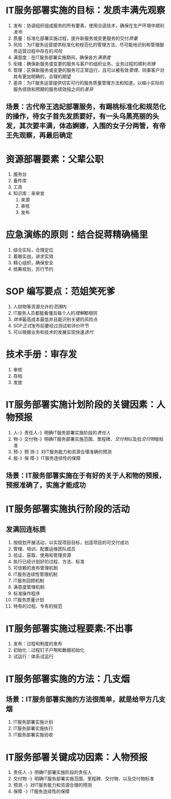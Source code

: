 # IT服务部署实施的目标：发质丰满先观察
1. 发布：协调组织组成服务的所有要素，使用合适技术，确保在生产环境中顺利*发布*
2. 质量：标准化部署实施过程，提升新服务或变更服务的交付*质量*
3. 风险：为IT服务运营提供标准化和规范化的管理方法、尽可能地识别和管理服务运营过程中存在的*风险*
4. 满意度：在IT服务部署实施期间，确保各方*满意度*
5. 衔接：确保新服务或变更的服务与客户的组织业务、业务过程的顺利*衔接*
6. 管理：区保新服务或变更的服务可正常运行，且可以被有效*管理*，同事客户对其有更加明确的，合理的期望
7. 差异：为IT服务运营提供切实可行的服务质量管理方法和知道，以缩小实际的服务绩效和预期的服务绩效指之间的*差异*
## 场景：古代帝王选妃部署服务，有踢桃标准化和规范化的操作，待女子首先发质要好，有一头乌黑亮丽的头发，其次要丰满，体态婀娜，入围的女子分两管，有帝王先观察，再最后确定

# 资源部署要素：父辈公职
1. 服务台
2. 备件库
3. 工具
4. 知识库：来审发
   1. 来源
   2. 审核
   3. 发布

# 应急演练的原则：结合捉蒋精确桶里
1. 结合实际，合理定位
2. 着眼实战，讲求实效
3. 精心组织，确保安全
4. 统筹规划，厉行节约

# SOP 编写要点：范姐笑死爹
1. 人财物等资源允许的*范围*内
2. IT服务人员都能看懂且每个人的*理解*都相同
3. *效率*最高成本最低并且能识别关键的风险点
4. SOP*正式*发布前要经过测试和评价环节
5. 可以根据业务和技术的发展实现快速*迭代*

# 技术手册：审存发
1. 审核
2. 存档
3. 发放

# IT服务部署实施计划阶段的关键因素：人物预报
1. 人-》责任人-》明确IT服务部署实施阶段的*责任人*
2. 物-》交付物-》明确IT服务部署实施范围、里程碑、*交付物*以及验*交付物*收标准
3. 预-》预  测-》对IT服务能力和资源合理准确的预测
4. 报-》保  障-》IT服务连续性的保障
## 场景：IT服务部署实施在于有好的关于人和物的预报，预报准确了，实施才能成功

# IT服务部署实施执行阶段的活动
## 发满回连标质
1. 按规划开展活动，以实现项目目标，创造项目的可交付成功
2. 管理、培训、配置运维团队成员
3. 验证、获取、使用和管理资源
4. 执行已经计划好的过程、方法、标准
5. 可信赖的发布管理机制
6. IT服务连续性管理机制
7. IT服务回顾机制
8. 满意度管理机制
9. 标准操作程序
10. IT服务质量计划
11. 特有的过程、专有的规范 

# IT服务部署实施过程要素:不出事
1. 发布：过程和制度的发布
2. 初始化：过程钉子户啊和数据初始化
3. 试运行：体系试运行

# IT服务部署实施的方法：几支烟
## 场景：IT服务部署实施的方法很简单，就是给甲方几支烟
1. IT服务部署实施计划
2. IT服务部署实施执行
3. IT服务部署实施验收

# IT服务部署关键成功因素：人物预报
1. 责任人 -》明确IT部署实施阶段的责任人
2. 交付物 -》明确IT服务部署实施范围、里程碑、交付物、以及交付物标准
3. 预测   -》对IT服务能力和资源合理的预测
4. 保障   -》IT服务连续性的保障
